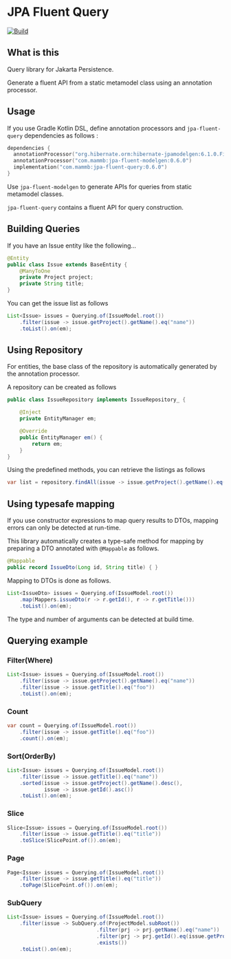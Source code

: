 # JPA Fluent Query

[![Build](https://github.com/naotsugu/jpa-fluent-query/actions/workflows/gradle-build.yml/badge.svg)](https://github.com/naotsugu/jpa-fluent-query/actions/workflows/gradle-build.yml)


## What is this

Query library for Jakarta Persistence.

Generate a fluent API from a static metamodel class using an annotation processor.



## Usage

If you use Gradle Kotlin DSL, define annotation processors and `jpa-fluent-query` dependencies as follows :

```kotlin
dependencies {
  annotationProcessor("org.hibernate.orm:hibernate-jpamodelgen:6.1.0.Final")
  annotationProcessor("com.mammb:jpa-fluent-modelgen:0.6.0")
  implementation("com.mammb:jpa-fluent-query:0.6.0")
}
```

Use `jpa-fluent-modelgen` to generate APIs for queries from static metamodel classes.

`jpa-fluent-query` contains a fluent API for query construction.


## Building Queries

If you have an Issue entity like the following...

```java
@Entity
public class Issue extends BaseEntity {
    @ManyToOne
    private Project project;
    private String title;
}
```

You can get the issue list as follows

```java
List<Issue> issues = Querying.of(IssueModel.root())
    .filter(issue -> issue.getProject().getName().eq("name"))
    .toList().on(em);
```


## Using Repository

For entities, the base class of the repository is automatically generated by the annotation processor.

A repository can be created as follows

```java
public class IssueRepository implements IssueRepository_ {

    @Inject
    private EntityManager em;

    @Override
    public EntityManager em() {
        return em;
    }
}
```

Using the predefined methods, you can retrieve the listings as follows

```java
var list = repository.findAll(issue -> issue.getProject().getName().eq("name));
```

## Using typesafe mapping

If you use constructor expressions to map query results to DTOs, mapping errors can only be detected at run-time.

This library automatically creates a type-safe method for mapping by preparing a DTO annotated with `@Mappable` as follows.

```java
@Mappable
public record IssueDto(Long id, String title) { }
```

Mapping to DTOs is done as follows.

```java
List<IssueDto> issues = Querying.of(IssueModel.root())
    .map(Mappers.issueDto(r -> r.getId(), r -> r.getTitle()))
    .toList().on(em);
```

The type and number of arguments can be detected at build time.


## Querying example


### Filter(Where)

```java
List<Issue> issues = Querying.of(IssueModel.root())
    .filter(issue -> issue.getProject().getName().eq("name"))
    .filter(issue -> issue.getTitle().eq("foo"))
    .toList().on(em);
```


### Count

```java
var count = Querying.of(IssueModel.root())
    .filter(issue -> issue.getTitle().eq("foo"))
    .count().on(em);
```


### Sort(OrderBy)

```java
List<Issue> issues = Querying.of(IssueModel.root())
    .filter(issue -> issue.getTitle().eq("name"))
    .sorted(issue -> issue.getProject().getName().desc(),
            issue -> issue.getId().asc())
    .toList().on(em);
```


### Slice

```java
Slice<Issue> issues = Querying.of(IssueModel.root())
    .filter(issue -> issue.getTitle().eq("title"))
    .toSlice(SlicePoint.of()).on(em);
```


### Page

```java
Page<Issue> issues = Querying.of(IssueModel.root())
    .filter(issue -> issue.getTitle().eq("title"))
    .toPage(SlicePoint.of()).on(em);
```


### SubQuery

```java
List<Issue> issues = Querying.of(IssueModel.root())
    .filter(issue -> SubQuery.of(ProjectModel.subRoot())
                             .filter(prj -> prj.getName().eq("name"))
                             .filter(prj -> prj.getId().eq(issue.getProject().getId()))
                             .exists())
    .toList().on(em);
```

